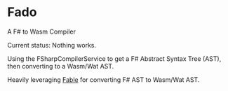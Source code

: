 # Fado

A F# to Wasm Compiler

Current status: Nothing works.

Using the FSharpCompilerService to get a F# Abstract Syntax Tree (AST), then converting to a Wasm/Wat AST.

Heavily leveraging [Fable](https://github.com/fable-compiler/Fable/blob/main/src/Fable.Transforms/FSharp2Fable.fs) for converting F# AST to Wasm/Wat AST.